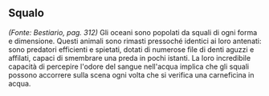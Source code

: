 ## **Squalo**

_(Fonte: Bestiario, pag. 312)_ Gli oceani sono popolati da squali di ogni forma
e dimensione. Questi animali sono rimasti pressoché identici ai loro antenati:
sono predatori efficienti e spietati, dotati di numerose file di denti aguzzi e
affilati, capaci di smembrare una preda in pochi istanti. La loro incredibile
capacità di percepire l'odore del sangue nell'acqua implica che gli squali
possono accorrere sulla scena ogni volta che si verifica una carneficina in
acqua.

